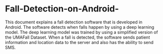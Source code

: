 # Fall-Detection-on-Android-
This document explains a fall detection software that is developed in Android. The software detects when falls happen by using a deep learning model. The deep learning model was trained by using a simplified version of the UMAFall Dataset. When a fall is detected, the software sends patient information and location data to the server and also has the ability to send SMS.  
